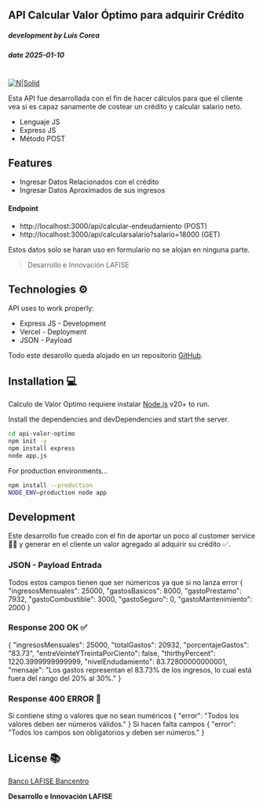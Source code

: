 ## API Calcular Valor Óptimo para adquirir Crédito
##### development by Luis Corea
##### date  2025-01-10 
#

[![N|Solid](https://cdn.lafise.com/resources/images/Email/Images/IMG_Logo_Banco_LAFISE_E_%402x.png)](https://apidocs.lafise.com)

Esta API fue desarrollada con el fin de hacer cálculos para que el cliente vea si es capaz sanamente de costear un crédito y calcular salario neto.

- Lenguaje JS
- Express JS
- Método POST

## Features

- Ingresar Datos Relacionados con el crédito
- Ingresar Datos Aproximados de sus ingresos

#### Endpoint
- http://localhost:3000/api/calcular-endeudamiento (POST)
- http://localhost:3000/api/calcularsalario?salario=18000  (GET)

Estos datos solo se haran uso en formulario no se alojan en ninguna parte.

> Desarrollo e Innovación LAFISE

## Technologies ⚙️

API uses to work properly:

- Express JS - Development
- Vercel - Deployment
- JSON - Payload

Todo este desarollo queda alojado en un repositorio [GitHub](https://github.com/).

## Installation 💻

Calculo de Valor Optimo requiere instalar [Node.js](https://nodejs.org/) v20+ to run.

Install the dependencies and devDependencies and start the server.

```sh
cd api-valor-optimo
npm init -y
npm install express
node app.js
```

For production environments...

```sh
npm install --production
NODE_ENV=production node app
```

## Development

Este desarrollo fue creado con el fin de aportar un poco al customer service 🤵‍♂️ y generar en el cliente un valor agregado al adquirir su crédito ✅. 

### JSON - Payload Entrada
Todos estos campos tienen que ser númericos ya que si no lanza error
{
    "ingresosMensuales": 25000,
    "gastosBasicos": 8000,
    "gastoPrestamo": 7932,
    "gastoCombustible": 3000,
    "gastoSeguro": 0,
    "gastoMantenimiento": 2000
}

### Response 200 OK ✅
{
    "ingresosMensuales": 25000,
    "totalGastos": 20932,
    "porcentajeGastos": "83.73",
    "entreVeinteYTreintaPorCiento": false,
    "thirthyPercent": 1220.3999999999999,
    "nivelEndudamiento": 83.72800000000001,
    "mensaje": "Los gastos representan el 83.73% de los ingresos, lo cual está fuera del rango del 20% al 30%."
}

### Response 400 ERROR 🚩
Si contiene sting o valores que no sean numéricos
{
    "error": "Todos los valores deben ser números válidos."
}
Si hacen falta campos
{
    "error": "Todos los campos son obligatorios y deben ser números."
}

## License 📚

[Banco LAFISE Bancentro](https://www.lafise.com/)

**Desarrollo e Innovación LAFISE**
